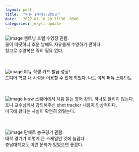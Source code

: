 ```yaml
---
layout: post
title:  "퍼듀 1주차!-김병규"
date:   2022-01-18 20:31:36 -0500
categories: jekyll update
---
```

![image](https://user-images.githubusercontent.com/67006945/150058020-22924bde-199e-4a21-a229-e8dc5d8be452.png)
햄트닝 호텔 수영장 관람.<br/>
물이 따땃하니 추운 날에도 자유롭게 수영하기 편하다.<br/>
참고로 수영복은 딱히 필요 없다.<br/><br/><br/>

![image](https://user-images.githubusercontent.com/67006945/150058200-54e9e2db-5810-4a1a-bd45-0d4792ef7e63.png)
퍼듀 학생 카드 발급 성공!<br/> 
드디어 학교 내 시설을 이용할 수 있게 되었다. 나도 이제 퍼듀 스튜던트<br/><br/><br/>

![image](https://user-images.githubusercontent.com/67006945/150058448-8cea863a-04f2-47fc-9ebb-e5cc86385d55.png)
k-sw 스퀘어에서 처음 듣는 영어 강의. 하나도 들리지 않는다.<br/>
토니 교수님께서 강의해주신 shot tracker 내용이 인상적이다.<br/>
미국에 왔다는 사실이 확연히 와닿는다.<br/><br/><br/>

![image](https://user-images.githubusercontent.com/67006945/150058693-66506ebb-c094-4446-866e-95592adf2b18.png)
단체로 농구경기 관람.<br/>
대학 경기가 이렇게 큰 스케일인 것에 놀랍다.<br/>
충남대학교도 이런 문화가 있었으면 좋겠다.